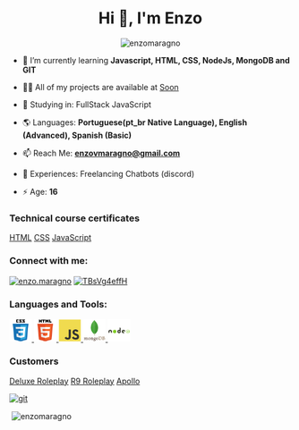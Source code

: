 <h1 align="center">Hi 👋, I'm Enzo</h1>

<p align="center"> <img src="https://komarev.com/ghpvc/?username=enzomaragno&label=Profile%20views&color=0e75b6&style=flat" alt="enzomaragno" /> </p>

- 🌱 I’m currently learning **Javascript, HTML, CSS, NodeJs, MongoDB and GIT**

- 👨‍💻 All of my projects are available at [Soon](Soon)

- 📝 Studying in: FullStack JavaScript

- 🌎 Languages: **Portuguese(pt_br Native Language), English (Advanced), Spanish (Basic)**

- 📫 Reach Me: **enzovmaragno@gmail.com**

- 📄 Experiences: Freelancing Chatbots (discord)

- ⚡ Age: **16**

 
<h3 align ="left">Technical course certificates</h3>
<a href="html5-OneBitCode.pdf">HTML</a>
<a href="css certificado.pdf">CSS</a>
<a href="JavaScript-Codifique-Usp.pdf">JavaScript</a>

<h3 align="left">Connect with me:</h3>
<p align="left">
<a href="https://instagram.com/enzo.maragno" target="blank"><img align="center" src="https://raw.githubusercontent.com/rahuldkjain/github-profile-readme-generator/master/src/images/icons/Social/instagram.svg" alt="enzo.maragno" height="30" width="40" /></a>
<a href="https://discord.gg/TBsVg4effH" target="blank"><img align="center" src="https://raw.githubusercontent.com/rahuldkjain/github-profile-readme-generator/master/src/images/icons/Social/discord.svg" alt="TBsVg4effH" height="30" width="40" /></a>
</p>

<h3 align="left">Languages and Tools:</h3>
<p align="left"> <a href="https://www.w3schools.com/css/" target="_blank" rel="noreferrer"> <img src="https://raw.githubusercontent.com/devicons/devicon/master/icons/css3/css3-original-wordmark.svg" alt="css3" width="40" height="40"/> </a> <a href="https://www.w3.org/html/" target="_blank" rel="noreferrer"> <img src="https://raw.githubusercontent.com/devicons/devicon/master/icons/html5/html5-original-wordmark.svg" alt="html5" width="40" height="40"/> </a> <a href="https://developer.mozilla.org/en-US/docs/Web/JavaScript" target="_blank" rel="noreferrer"> <img src="https://raw.githubusercontent.com/devicons/devicon/master/icons/javascript/javascript-original.svg" alt="javascript" width="40" height="40"/> </a> <a href="https://www.mongodb.com/" target="_blank" rel="noreferrer"> <img src="https://raw.githubusercontent.com/devicons/devicon/master/icons/mongodb/mongodb-original-wordmark.svg" alt="mongodb" width="40" height="40"/> </a> <a href="https://nodejs.org" target="_blank" rel="noreferrer"> <img src="https://raw.githubusercontent.com/devicons/devicon/master/icons/nodejs/nodejs-original-wordmark.svg" alt="nodejs" width="40" height="40"/> </a> </p>

<h3 aling="left">Customers</h3>
  <a href="https://discord.gg/deluxe">Deluxe Roleplay</a>
  <a href="https://discord.gg/c6Q8NZRdXg">R9 Roleplay</a>
  <a href="https://discord.gg/UsgzfhefUz">Apollo</a>


<a href="https://git-scm.com/" target="_blank" rel="noreferrer"> <img src="https://git-scm.com/images/logos/downloads/Git-Icon-1788C.png" alt="git" width="40" height="40"/> </a> </p>
<p>&nbsp;<img align="center" src="https://github-readme-stats.vercel.app/api?username=enzomaragno&show_icons=true&locale=en" alt="enzomaragno" /></p>




